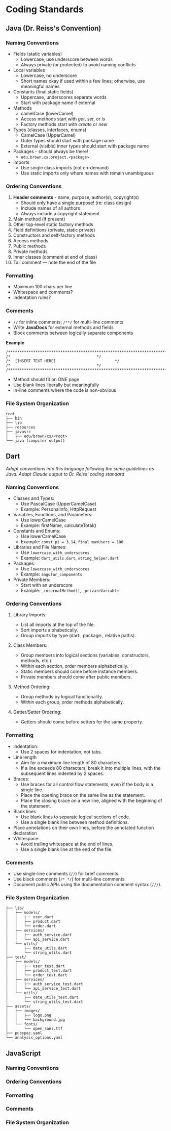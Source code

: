 # Coding Standards

## Java (Dr. Reiss's Convention)

### Naming Conventions

- Fields (static variables)
    - Lowercase, use underscore between words
    - Always private (or protected) to avoid naming conflicts
- Local variables
    - Lowercase, no underscore
    - Short names okay if used within a few lines; otherwise, use meaningful names
- Constants (final static fields)
    - Uppercase, underscores separate words
    - Start with package name if external
- Methods
    - camelCase (lowerCamel)
    - Access methods start with *get*, *set*, or *is*
    - Factory methods start with *create* or *new*
- Types (classes, interfaces, enums)
    - CamelCase (UpperCamel)
    - Outer types should start with package name
    - External (visible) inner types should start with package name
- Packages - should always be there!
    - `edu.brown.cs.project.<package>`
- Imports
    - Use single class imports (not on-demand)
    - Use static imports only where names with remain unambiguous

### Ordering Conventions

1. **Header comments** - name, purpose, author(s), copyright(s)
    - Should only have a single purpose! (re: class design)
    - Include names of all authors
    - Always include a copyright statement
2. Main method (if present)
3. Other top-level static factory methods
4. Field definitions (private, static private)
5. Constructors and self-factory methods
6. Access methods
7. Public methods
8. Private methods
9. Inner classes (comment at end of class)
10. Tail comment — note the end of the file

### Formatting

- Maximum 100 chars per line
- Whitespace and comments?
- Indentation rules? 

### Comments

- `//` for inline comments; `/**/` for multi-line comments
- Write **JavaDocs** for external methods and fields
- Block comments between logically separate components

**Example**

```
/********************************************************************************/
/*										*/
/*	[INSERT TEXT HERE] 							*/
/*										*/
/********************************************************************************/
```

- Method should fit on ONE page
- Use blank lines liberally but meaningfully
- In-line comments where the code is non-obvious

### File System Organization

```
root
├── bin
├── lib
├── resources
├── javasrc
│   ├── edu/brown/cs/<root>
└── java (compiler output)
```

## Dart

*Adapt conventions into this language following the same guidelines as Java.*
*Adapt Claude output to Dr. Reiss' coding standard*

### Naming Conventions
- Classes and Types:
    - Use PascalCase (UpperCamelCase)
    - Example: PersonalInfo, HttpRequest
- Variables, Functions, and Parameters:
    - Use lowerCamelCase
    - Example: firstName, calculateTotal()
- Constants and Enums:
    - Use lowerCamelCase
    - Example: `const pi = 3.14`, `final maxUsers = 100`
- Libraries and File Names:
    - Use `lowercase_with_underscores`
    - Example: `dart_utils.dart`, `string_helper.dart`
- Packages:
    - Use `lowercase_with_underscores`
    - Example: `angular_components`
- Private Members:
    - Start with an underscore
    - Example: `_internalMethod()`, `_privateVariable`


### Ordering Conventions
1. Library Imports:
   - List all imports at the top of the file.
   - Sort imports alphabetically.
   - Group imports by type (dart:, package:, relative paths).

2. Class Members:
   - Group members into logical sections (variables, constructors, methods, etc.).
   - Within each section, order members alphabetically.
   - Static members should come before instance members.
   - Private members should come after public members.

3. Method Ordering:
   - Group methods by logical functionality.
   - Within each group, order methods alphabetically.

4. Getter/Setter Ordering:
   - Getters should come before setters for the same property.

### Formatting
- Indentation:
   - Use 2 spaces for indentation, not tabs.
- Line length
   - Aim for a maximum line length of 80 characters.
   - If a line exceeds 80 characters, break it into multiple lines, with the subsequent lines indented by 2 spaces.
- Braces:
   - Use braces for all control flow statements, even if the body is a single line.
   - Place the opening brace on the same line as the statement.
   - Place the closing brace on a new line, aligned with the beginning of the statement.
- Blank lines
   - Use blank lines to separate logical sections of code.
   - Use a single blank line between method definitions.
- Place annotations on their own lines, before the annotated function declaration
- Whitespace:
   - Avoid trailing whitespace at the end of lines.
   - Use a single blank line at the end of the file.

### Comments
- Use single-line comments (`//`) for brief comments.
- Use block comments (`/* */`) for multi-line comments.
- Document public APIs using the documentation comment syntax (`///`).

### File System Organization
```
├── lib/
│   ├── models/
│   │   ├── user.dart
│   │   ├── product.dart
│   │   └── order.dart
│   ├── services/
│   │   ├── auth_service.dart
│   │   └── api_service.dart
│   └── utils/
│       ├── date_utils.dart
│       └── string_utils.dart
├── test/
│   ├── models/
│   │   ├── user_test.dart
│   │   ├── product_test.dart
│   │   └── order_test.dart
│   ├── services/
│   │   ├── auth_service_test.dart
│   │   └── api_service_test.dart
│   └── utils/
│       ├── date_utils_test.dart
│       └── string_utils_test.dart
├── assets/
│   ├── images/
│   │   ├── logo.png
│   │   └── background.jpg
│   └── fonts/
│       └── open_sans.ttf
├── pubspec.yaml
└── analysis_options.yaml
```

## JavaScript

### Naming Conventions

### Ordering Conventions

### Formatting

### Comments

### File System Organization
